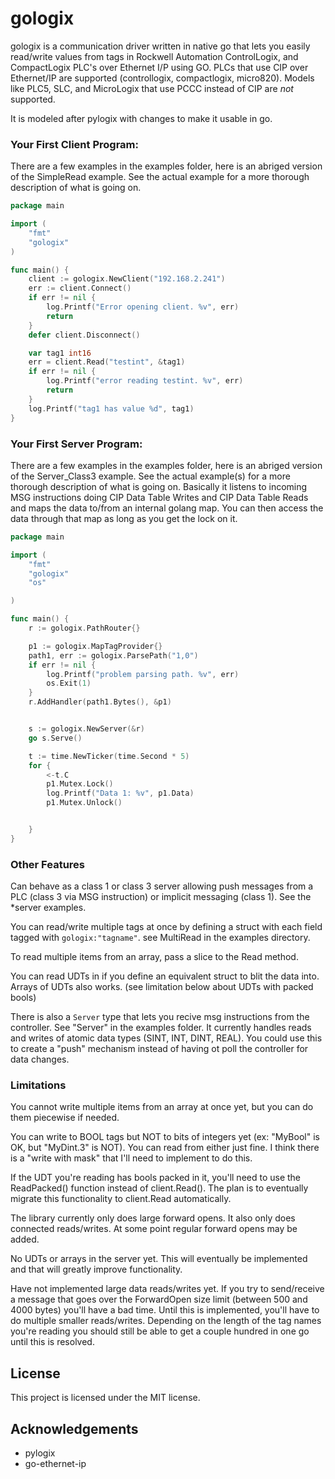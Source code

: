 # gologix

gologix is a communication driver written in native go that lets you easily read/write values from tags in Rockwell Automation ControlLogix, and CompactLogix PLC's over Ethernet I/P using GO.  PLCs that use CIP over Ethernet/IP are supported (controllogix, compactlogix, micro820).  Models like PLC5, SLC, and MicroLogix that use PCCC instead of CIP are *not* supported.

It is modeled after pylogix with changes to make it usable in go.

### Your First Client Program:

There are a few examples in the examples folder, here is an abriged version of the SimpleRead example.  See the actual example for a more thorough description of what is going on.

```go
package main

import (
	"fmt"
	"gologix"
)

func main() {
	client := gologix.NewClient("192.168.2.241")
	err := client.Connect()
	if err != nil {
		log.Printf("Error opening client. %v", err)
		return
	}
	defer client.Disconnect()

	var tag1 int16
	err = client.Read("testint", &tag1)
	if err != nil {
		log.Printf("error reading testint. %v", err)
        return
	}
	log.Printf("tag1 has value %d", tag1)
}

```

### Your First Server Program:

There are a few examples in the examples folder, here is an abriged version of the Server_Class3 example.  See the actual example(s) for a more thorough description of what is going on.  Basically it listens to incoming MSG instructions doing CIP Data Table Writes and CIP Data Table Reads and maps the data to/from an internal golang map.  You can then access the data through that map as long as you get the lock on it.

```go
package main

import (
	"fmt"
	"gologix"
	"os"

)

func main() {
	r := gologix.PathRouter{}

	p1 := gologix.MapTagProvider{}
	path1, err := gologix.ParsePath("1,0")
	if err != nil {
		log.Printf("problem parsing path. %v", err)
		os.Exit(1)
	}
	r.AddHandler(path1.Bytes(), &p1)


	s := gologix.NewServer(&r)
	go s.Serve()

	t := time.NewTicker(time.Second * 5)
	for {
		<-t.C
		p1.Mutex.Lock()
		log.Printf("Data 1: %v", p1.Data)
		p1.Mutex.Unlock()


	}
}

```


### Other Features

Can behave as a class 1 or class 3 server allowing push messages from a PLC (class 3 via MSG instruction) or implicit messaging (class 1).  See the *server examples.

You can read/write multiple tags at once by defining a struct with each field tagged with `gologix:"tagname"`.  see MultiRead in the examples directory.

To read multiple items from an array, pass a slice to the Read method.

You can read UDTs in if you define an equivalent struct to blit the data into. Arrays of UDTs also works. (see limitation below about UDTs with packed bools)


There is also a ```Server``` type that lets you recive msg instructions from the controller.  See "Server" in the examples folder.  It currently handles reads and writes of atomic data types (SINT, INT, DINT, REAL).  You could use this to create a "push" mechanism instead of having ot poll the controller for data changes.

### Limitations

You cannot write multiple items from an array at once yet, but you can do them piecewise if needed.

You can write to BOOL tags but NOT to bits of integers yet (ex: "MyBool" is OK, but "MyDint.3" is NOT).  You can read from either just fine.  I think there is a "write with mask" that I'll need to implement to do this.

If the UDT you're reading has bools packed in it, you'll need to use the ReadPacked() function instead of client.Read().  The plan is to eventually migrate this functionality to client.Read automatically.

The library currently only does large forward opens.  It also only does connected reads/writes.  At some point regular forward opens may be added.


No UDTs or arrays in the server yet.  This will eventually be implemented and that will greatly improve functionality.

Have not implemented large data reads/writes yet.  If you try to send/receive a message that goes over the ForwardOpen size limit (between 500 and 4000 bytes) you'll have a bad time.  Until this is implemented, you'll have to do multiple smaller reads/writes.  Depending on the length of the tag names you're reading you should still be able to get a couple hundred in one go until this is resolved.

## License

This project is licensed under the MIT license.

## Acknowledgements

* pylogix
* go-ethernet-ip
